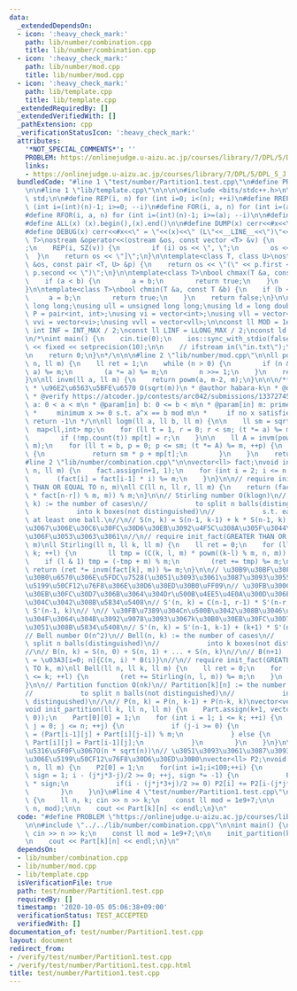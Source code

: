```yaml
---
data:
  _extendedDependsOn:
  - icon: ':heavy_check_mark:'
    path: lib/number/combination.cpp
    title: lib/number/combination.cpp
  - icon: ':heavy_check_mark:'
    path: lib/number/mod.cpp
    title: lib/number/mod.cpp
  - icon: ':heavy_check_mark:'
    path: lib/template.cpp
    title: lib/template.cpp
  _extendedRequiredBy: []
  _extendedVerifiedWith: []
  _pathExtension: cpp
  _verificationStatusIcon: ':heavy_check_mark:'
  attributes:
    '*NOT_SPECIAL_COMMENTS*': ''
    PROBLEM: https://onlinejudge.u-aizu.ac.jp/courses/library/7/DPL/5/DPL_5_J
    links:
    - https://onlinejudge.u-aizu.ac.jp/courses/library/7/DPL/5/DPL_5_J
  bundledCode: "#line 1 \"test/number/Partition1.test.cpp\"\n#define PROBLEM \"https://onlinejudge.u-aizu.ac.jp/courses/library/7/DPL/5/DPL_5_J\"\
    \n\n#line 1 \"lib/template.cpp\"\n\n\n\n#include <bits/stdc++.h>\n\nusing namespace\
    \ std;\n\n#define REP(i, n) for (int i=0; i<(n); ++i)\n#define RREP(i, n) for\
    \ (int i=(int)(n)-1; i>=0; --i)\n#define FOR(i, a, n) for (int i=(a); i<(n); ++i)\n\
    #define RFOR(i, a, n) for (int i=(int)(n)-1; i>=(a); --i)\n\n#define SZ(x) ((int)(x).size())\n\
    #define ALL(x) (x).begin(),(x).end()\n\n#define DUMP(x) cerr<<#x<<\" = \"<<(x)<<endl\n\
    #define DEBUG(x) cerr<<#x<<\" = \"<<(x)<<\" (L\"<<__LINE__<<\")\"<<endl;\n\ntemplate<class\
    \ T>\nostream &operator<<(ostream &os, const vector <T> &v) {\n    os << \"[\"\
    ;\n    REP(i, SZ(v)) {\n        if (i) os << \", \";\n        os << v[i];\n  \
    \  }\n    return os << \"]\";\n}\n\ntemplate<class T, class U>\nostream &operator<<(ostream\
    \ &os, const pair <T, U> &p) {\n    return os << \"(\" << p.first << \" \" <<\
    \ p.second << \")\";\n}\n\ntemplate<class T>\nbool chmax(T &a, const T &b) {\n\
    \    if (a < b) {\n        a = b;\n        return true;\n    }\n    return false;\n\
    }\n\ntemplate<class T>\nbool chmin(T &a, const T &b) {\n    if (b < a) {\n   \
    \     a = b;\n        return true;\n    }\n    return false;\n}\n\nusing ll =\
    \ long long;\nusing ull = unsigned long long;\nusing ld = long double;\nusing\
    \ P = pair<int, int>;\nusing vi = vector<int>;\nusing vll = vector<ll>;\nusing\
    \ vvi = vector<vi>;\nusing vvll = vector<vll>;\n\nconst ll MOD = 1e9 + 7;\nconst\
    \ int INF = INT_MAX / 2;\nconst ll LINF = LLONG_MAX / 2;\nconst ld eps = 1e-9;\n\
    \n/*\nint main() {\n    cin.tie(0);\n    ios::sync_with_stdio(false);\n    cout\
    \ << fixed << setprecision(10);\n\n    // ifstream in(\"in.txt\");\n    // cin.rdbuf(in.rdbuf());\n\
    \n    return 0;\n}\n*/\n\n\n#line 2 \"lib/number/mod.cpp\"\n\nll powm(ll a, ll\
    \ n, ll m) {\n    ll ret = 1;\n    while (n > 0) {\n        if (n & 1) (ret *=\
    \ a) %= m;\n        (a *= a) %= m;\n        n >>= 1;\n    }\n    return ret;\n\
    }\n\nll invm(ll a, ll m) {\n    return powm(a, m-2, m);\n}\n\n\n/**\n * @brief\n\
    \ * \u96E2\u6563\u5BFE\u6570 O(sqrt(m))\n * @author habara-k\n * @date 2020/05/18\n\
    \ * @verify https://atcoder.jp/contests/arc042/submissions/13372745\n *\n * @param[in]\
    \ a: 0 < a < m\n * @param[in] b: 0 <= b < m\n * @param[in] m: prime\n * @return:\n\
    \ *     minimum x >= 0 s.t. a^x == b mod m\n *     if no x satisfies the condition,\
    \ return -1\n */\n\nll logm(ll a, ll b, ll m) {\n\n    ll sm = sqrt(m);\n\n  \
    \  map<ll,int> mp;\n    for (ll t = 1, r = 0; r < sm; (t *= a) %= m, ++r) {\n\
    \        if (!mp.count(t)) mp[t] = r;\n    }\n\n    ll A = invm(powm(a, sm, m),\
    \ m);\n    for (ll t = b, p = 0; p <= sm; (t *= A) %= m, ++p) {\n        if (mp.count(t))\
    \ {\n            return sm * p + mp[t];\n        }\n    }\n    return -1;\n}\n\
    #line 2 \"lib/number/combination.cpp\"\n\nvector<ll> fact;\nvoid init_fact(int\
    \ n, ll m) {\n    fact.assign(n+1, 1);\n    for (int i = 2; i <= n; ++i) {\n \
    \       (fact[i] = fact[i-1] * i) %= m;\n    }\n}\n\n// require init_fact(GREATER\
    \ THAN OR EQUAL TO n, m)\nll C(ll n, ll r, ll m) {\n    return (fact[n] * invm((fact[r]\
    \ * fact[n-r]) % m, m)) % m;\n}\n\n// Stirling number O(klogn)\n// Stirling(n,\
    \ k) := the number of cases\n//            to split n balls(distinguished)\n//\
    \            into k boxes(not distinguished)\n//            s.t. each box contains\
    \ at least one ball.\n//\n// S(n, k) = S(n-1, k-1) + k * S(n-1, k) : n, k\u307E\
    \u3067\u306E\u30C6\u30FC\u30D6\u30EB\u3092\u4F5C\u308A\u305F\u3044\u3068\u304D\
    \u306F\u3053\u3063\u3061\n//\n// require init_fact(GREATER THAN OR EQUAL TO k,\
    \ m)\nll Stirling(ll n, ll k, ll m) {\n    ll ret = 0;\n    for (ll l = 0; l <=\
    \ k; ++l) {\n        ll tmp = (C(k, l, m) * powm((k-l) % m, n, m)) % m;\n    \
    \    if (l & 1) tmp = (-tmp + m) % m;\n        (ret += tmp) %= m;\n    }\n   \
    \ return (ret *= invm(fact[k], m)) %= m;\n}\n\n// \u30B9\u30BF\u30FC\u30EA\u30F3\
    \u30B0\u6570\u306E\u5FDC\u7528(\u3051\u3093\u3061\u3087\u3093\u3055\u3093\u306E\
    \u5199\u50CF12\u76F8\u306E\u30D6\u30ED\u30B0\uFF09\n// \u30FB\u300C\u5404\u30B0\
    \u30EB\u30FC\u30D7\u306B\u3064\u304Dr\u500B\u4EE5\u4E0A\u300D\u306E\u5236\u9650\
    \u304C\u3042\u308B\u5834\u5408\n// S'(n, k) = C(n-1, r-1) * S'(n-r, k-1) + k *\
    \ S'(n-1, k)\n// \n// \u30FB\u7389\u304Cn\u500B\u3042\u308B\u3046\u3061\u306E\u3044\
    \u304F\u3064\u304B\u3092\u9078\u3093\u3067k\u30B0\u30EB\u30FC\u30D7\u306B\u5206\
    \u3051\u308B\u5834\u5408\n// S'(n, k) = S'(n-1, k-1) + (k+1) * S'(n-1, k)\n\n\
    // Bell number O(n^2)\n// Bell(n, k) := the number of cases\n//            to\
    \ split n balls(distinguished)\n//            into k boxes(not distinguished)\n\
    //\n// B(n, k) = S(n, 0) + S(n, 1) + ... + S(n, k)\n//\n// B(n+1) := B(n+1, n+1)\
    \ = \u03A3[i=0; n]{C(n, i) * B(i)}\n//\n// require init_fact(GREATER THAN OR EQUAL\
    \ TO k, m)\nll Bell(ll n, ll k, ll m) {\n    ll ret = 0;\n    for (ll l = 0; l\
    \ <= k; ++l) {\n        (ret += Stirling(n, l, m)) %= m;\n    }\n    return ret;\n\
    }\n\n// Partition function O(nk)\n// Partition[k][n] := the number of cases\n\
    //            to split n balls(not distinguished)\n//            into k boxes(not\
    \ distinguished)\n//\n// P(n, k) = P(n, k-1) + P(n-k, k)\nvector<vector<ll>> Part;\n\
    void init_partition(ll k, ll n, ll m) {\n    Part.assign(k+1, vector<ll>(n+1,\
    \ 0));\n    Part[0][0] = 1;\n    for (int i = 1; i <= k; ++i) {\n        for (int\
    \ j = 0; j <= n; ++j) {\n            if (j-i >= 0) {\n                Part[i][j]\
    \ = (Part[i-1][j] + Part[i][j-i]) % m;\n            } else {\n               \
    \ Part[i][j] = Part[i-1][j];\n            }\n        }\n    }\n}\n\n// \u8B0E\u6F38\
    \u5316\u5F0F\u3067O(n * sqrt(n))\n// \u3051\u3093\u3061\u3087\u3093\u3055\u3093\
    \u306E\u5199\u50CF12\u76F8\u30D6\u30ED\u30B0\nvector<ll> P2;\nvoid partition_fast(ll\
    \ n, ll m) {\n    P2[0] = 1;\n    for(int i=1;i<100;++i) {\n        for(int j=1,\
    \ sign = 1; i - (j*j*3-j)/2 >= 0; ++j, sign *= -1) {\n            P2[i] += P2[i-(j*j*3-j)/2]\
    \ * sign;\n            if(i - (j*j*3+j)/2 >= 0) P2[i] += P2[i-(j*j*3+j)/2] * sign;\n\
    \        }\n    }\n}\n#line 4 \"test/number/Partition1.test.cpp\"\n\nint main()\
    \ {\n    ll n, k; cin >> n >> k;\n    const ll mod = 1e9+7;\n\n    init_partition(k,\
    \ n, mod);\n\n    cout << Part[k][n] << endl;\n}\n"
  code: "#define PROBLEM \"https://onlinejudge.u-aizu.ac.jp/courses/library/7/DPL/5/DPL_5_J\"\
    \n\n#include \"../../lib/number/combination.cpp\"\n\nint main() {\n    ll n, k;\
    \ cin >> n >> k;\n    const ll mod = 1e9+7;\n\n    init_partition(k, n, mod);\n\
    \n    cout << Part[k][n] << endl;\n}\n"
  dependsOn:
  - lib/number/combination.cpp
  - lib/number/mod.cpp
  - lib/template.cpp
  isVerificationFile: true
  path: test/number/Partition1.test.cpp
  requiredBy: []
  timestamp: '2020-10-05 05:06:38+09:00'
  verificationStatus: TEST_ACCEPTED
  verifiedWith: []
documentation_of: test/number/Partition1.test.cpp
layout: document
redirect_from:
- /verify/test/number/Partition1.test.cpp
- /verify/test/number/Partition1.test.cpp.html
title: test/number/Partition1.test.cpp
---
```

